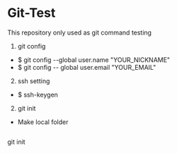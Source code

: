 # Git-Test
This repository only used as git command testing

1. git config
- $ git config --global user.name "YOUR_NICKNAME"
- $ git config -- global user.email "YOUR_EMAIL"

2. ssh setting
- $ ssh-keygen

2. git init
- Make local folder 
<pre>
</pre>

git init
